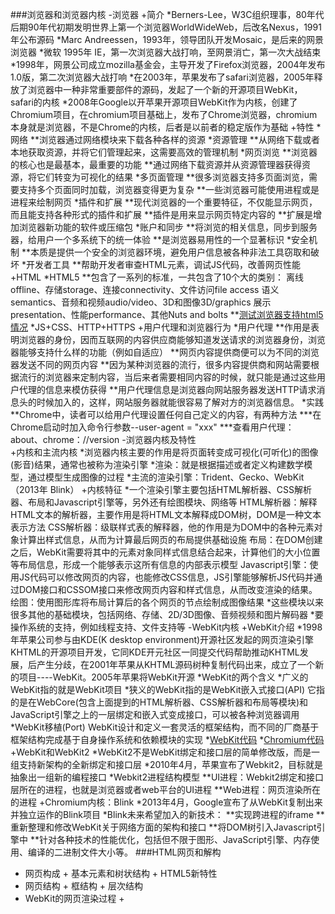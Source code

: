 ###浏览器和浏览器内核
	-浏览器
		+简介
			*Berners-Lee，W3C组织理事，80年代后期90年代初期发明世界上第一个浏览器WorldWideWeb，后改名Nexus，1991年公布源码
			*Marc Andreessen，1993年，领导团队开发Mosaic，是后来的网景浏览器
			*微软 1995年 IE，第一次浏览器大战打响，至网景消亡，第一次大战结束
			*1998年，网景公司成立mozilla基金会，主导开发了Firefox浏览器，2004年发布1.0版，第二次浏览器大战打响
			*在2003年，苹果发布了safari浏览器，2005年释放了浏览器中一种非常重要部件的源码，发起了一个新的开源项目WebKit，safari的内核
			*2008年Google以开苹果开源项目WebKit作为内核，创建了Chromium项目，在chromium项目基础上，发布了Chrome浏览器，chromium本身就是浏览器，不是Chrome的内核，后者是以前者的稳定版作为基础
		+特性
			*网络
				**浏览器通过网络模块来下载各种各样的资源
			*资源管理
				**从网络下载或者本地获取资源，并将它们管理起来，这需要高效的管理机制
			*网页浏览
				**浏览器的核心也是最基本，最重要的功能
				**通过网络下载资源并从资源管理器获得资源，将它们转变为可视化的结果
			*多页面管理
				**很多浏览器支持多页面浏览，需要支持多个页面同时加载，浏览器变得更为复杂
				**一些浏览器可能使用进程或是进程来绘制网页
			*插件和扩展
				**现代浏览器的一个重要特征，不仅能显示网页，而且能支持各种形式的插件和扩展
				**插件是用来显示网页特定内容的
				**扩展是增加浏览器新功能的软件或压缩包
			*账户和同步
				**将浏览的相关信息，同步到服务器，给用户一个多系统下的统一体验
				**是浏览器易用性的一个显著标识
			*安全机制
				**本质是提供一个安全的浏览器环境，避免用户信息被各种非法工具窃取和破坏
			*开发者工具
				**帮助开发者审查HTML元素，调试JS代码，改善网页性能
		+HTML
			*HTML5
				**包含了一系列的标准，一共包含了10个大的类别：
					离线offline、存储storage、连接connectivity、文件访问file access
					语义semantics、音频和视频audio/video、3D和图像3D/graphics
					展示presentation、性能performance、其他Nuts and bolts 
				**[测试浏览器支持html5情况](www.html5test.com)
			*JS+CSS、HTTP+HTTPS
		+用户代理和浏览器行为
			*用户代理
				**作用是表明浏览器的身份，因而互联网的内容供应商能够知道发送请求的浏览器身份，浏览器能够支持什么样的功能（例如自适应）
				**网页内容提供商便可以为不同的浏览器发送不同的网页内容
				**因为某种浏览器的流行，很多内容提供商和网站需要根据流行的浏览器来定制内容，当后来者需要相同内容的时候，就只能是通过这些用户代理的信息来模仿获得
				**用户代理信息是浏览器向网站服务器发送HTTP请求消息头的时候加入的，这样，网站服务器就能很容易了解对方的浏览器信息。
			*实践
				**Chrome中，读者可以给用户代理设置任何自己定义的内容，有两种方法
					***在Chrome启动时加入命令行参数--user-agent = "xxx"
					***查看用户代理：about、chrome：//version
	-浏览器内核及特性	
		+内核和主流内核
			*浏览器内核主要的作用是将页面转变成可视化(可听化)的图像(影音)结果，通常也被称为渲染引擎
			*渲染：就是根据描述或者定义构建数学模型，通过模型生成图像的过程
			*主流的渲染引擎：Trident、Gecko、WebKit（2013年 Blink）
		+内核特征
			*一个渲染引擎主要包括HTML解析器、CSS解析器、布局和Javascript引擎等，另外还有绘图模块、网络等
				HTML解析器：解释HTML文本的解析器，主要作用是将HTML文本解释成DOM树，DOM是一种文本表示方法
				CSS解析器：级联样式表的解释器，他的作用是为DOM中的各种元素对象计算出样式信息，从而为计算最后网页的布局提供基础设施
				布局：在DOM创建之后，WebKit需要将其中的元素对象同样式信息结合起来，计算他们的大小位置等布局信息，形成一个能够表示这所有信息的内部表示模型
				Javascript引擎：使用JS代码可以修改网页的内容，也能修改CSS信息，JS引擎能够解析JS代码并通过DOM接口和CSSOM接口来修改网页内容和样式信息，从而改变渲染的结果。
				绘图：使用图形库将布局计算后的各个网页的节点绘制成图像结果
			*这些模块以来很多其他的基础模块，包括网络、存储、2D/3D图像、音频视频和图片解码器
			*要操作系统的支持，例如线程支持、文件支持等
	-WebKit内核
		+WebKit介绍
			*1998年苹果公司参与由KDE(K desktop environment)开源社区发起的网页渲染引擎KHTML的开源项目开发，它同KDE开元社区一同提交代码帮助推动KHTML发展，后产生分歧，在2001年苹果从KHTML源码树种复制代码出来，成立了一个新的项目----WebKit。2005年苹果将WebKit开源
			*WebKit的两个含义
				*广义的WebKit指的就是WebKit项目
				*狭义的WebKit指的是WebKit嵌入式接口(API)
					它指的是在WebCore(包含上面提到的HTML解析器、CSS解析器和布局等模块)和JavaScript引擎之上的一层绑定和嵌入式变成接口，可以被各种浏览器调用
			*WebKit移植(Port)
				WebKit设计和定义一套灵活的框架结构，而不同的厂商基于框架结构完成基于自身操作系统和依赖模块的实现
			*[WebKit代码](www.webkit.org)
			*[Chromium代码](www.chromium.org)
		+WebKit和WebKit2
			*WebKit2不是WebKit绑定和接口层的简单修改版，而是一组支持新架构的全新绑定和接口层
			*2010年4月，苹果宣布了Webkit2，目标就是抽象出一组新的编程接口
			*Webkit2进程结构模型
				**UI进程：Webkit2绑定和接口层所在的进程，也就是浏览器或者web平台的UI进程
				**Web进程：网页渲染所在的进程
		+Chromium内核：Blink
			*2013年4月，Google宣布了从WebKit复制出来并独立运作的Blink项目
			*Blink未来希望加入的新技术：
				**实现跨进程的iframe
				**重新整理和修改WebKit关于网络方面的架构和接口
				**将DOM树引入Javascript引擎中
				**针对各种技术的性能优化，包括但不限于图形、JavaScript引擎、内存使用、编译的二进制文件大小等。
###HTML网页和解构
- 网页构成
		+ 基本元素和树状结构
		+ HTML5新特性
- 网页结构
		+ 框结构
		+ 层次结构
- WebKit的网页渲染过程
		+ 